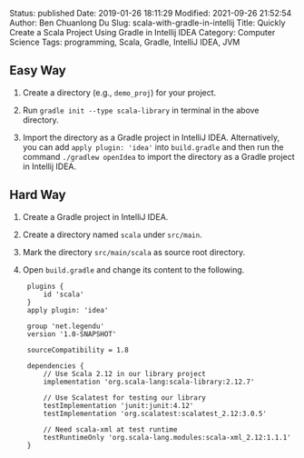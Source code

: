 Status: published
Date: 2019-01-26 18:11:29
Modified: 2021-09-26 21:52:54
Author: Ben Chuanlong Du
Slug: scala-with-gradle-in-intellij
Title: Quickly Create a Scala Project Using Gradle in Intellij IDEA
Category: Computer Science
Tags: programming, Scala, Gradle, IntelliJ IDEA, JVM

## Easy Way

1. Create a directory (e.g., `demo_proj`) for your project.

2. Run `gradle init --type scala-library` in terminal in the above directory.

3. Import the directory as a Gradle project in IntelliJ IDEA.
    Alternatively,
    you can add `apply plugin: 'idea'` into `build.gradle`
    and then run the command `./gradlew openIdea` to import the directory as a Gradle project in Intellij IDEA.

## Hard Way

1. Create a Gradle project in IntelliJ IDEA. 

2. Create a directory named `scala` under `src/main`.

3. Mark the directory `src/main/scala` as source root directory.

4. Open `build.gradle` and change its content to the following.

        plugins {
            id 'scala'
        }
        apply plugin: 'idea'

        group 'net.legendu'
        version '1.0-SNAPSHOT'

        sourceCompatibility = 1.8

        dependencies {
            // Use Scala 2.12 in our library project
            implementation 'org.scala-lang:scala-library:2.12.7'

            // Use Scalatest for testing our library
            testImplementation 'junit:junit:4.12'
            testImplementation 'org.scalatest:scalatest_2.12:3.0.5'

            // Need scala-xml at test runtime
            testRuntimeOnly 'org.scala-lang.modules:scala-xml_2.12:1.1.1'
        }
